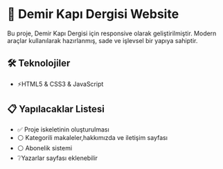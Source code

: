# 🚀 Demir Kapı Dergisi Website

Bu proje, Demir Kapı Dergisi için responsive olarak geliştirilmiştir. Modern araçlar kullanılarak hazırlanmış, sade ve işlevsel bir yapıya sahiptir.

## 🛠️ Teknolojiler

- ⚡HTML5 & CSS3 & JavaScript

## 📋 Yapılacaklar Listesi

- ✅ Proje iskeletinin oluşturulması
- ⚪ Kategorili makaleler,hakkımızda ve iletişim sayfası
- ⚪ Abonelik sistemi
- ❔Yazarlar sayfası eklenebilir

